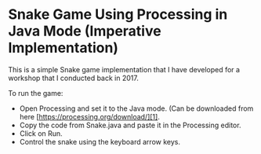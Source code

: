 # Snake Game Using Processing in Java Mode (Imperative Implementation)

This is a simple Snake game implementation that I have developed for a workshop that I conducted back in 2017.

To run the game:
  * Open Processing and set it to the Java mode. (Can be downloaded from here [https://processing.org/download/][1].
  * Copy the code from Snake.java and paste it in the Processing editor.
  * Click on Run.
  * Control the snake using the keyboard arrow keys.

[1]: https://processing.org/download/
